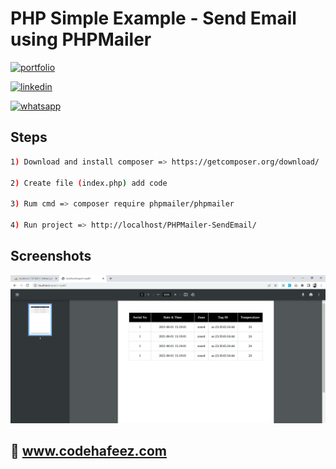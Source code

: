# PHP Simple Example - Send Email using PHPMailer

[![portfolio](https://img.shields.io/badge/my_portfolio-000?style=for-the-badge&logo=ko-fi&logoColor=white)](https://www.codehafeez.com/)

[![linkedin](https://img.shields.io/badge/linkedin-0A66C2?style=for-the-badge&logo=linkedin&logoColor=white)](https://www.linkedin.com/in/codehafeez/)

[![whatsapp](https://img.shields.io/badge/whatsapp-GREEN?style=for-the-badge&logo=whatsapp&logoColor=white)](https://api.whatsapp.com/send?phone=923123349398)


## Steps

```bash
1) Download and install composer => https://getcomposer.org/download/

2) Create file (index.php) add code

3) Rum cmd => composer require phpmailer/phpmailer

4) Run project => http://localhost/PHPMailer-SendEmail/
```    

## Screenshots
![](https://raw.githubusercontent.com/codehafeez/report-mpdf/main/Screenshots/Output.png)


## 🔗 www.codehafeez.com
